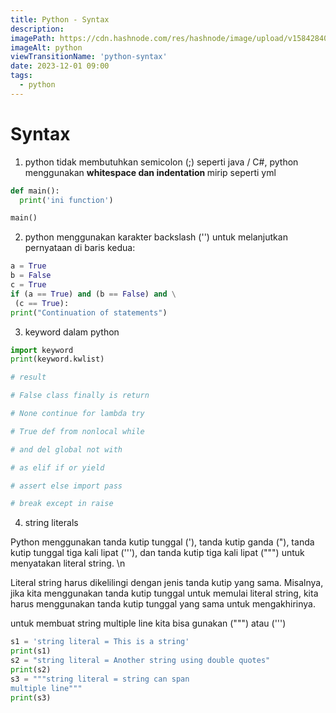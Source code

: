 ```yaml
---
title: Python - Syntax
description:
imagePath: https://cdn.hashnode.com/res/hashnode/image/upload/v1584284080124/WSg9hzPr-.jpeg
imageAlt: python
viewTransitionName: 'python-syntax'
date: 2023-12-01 09:00
tags:
  - python
---
```


# Syntax

1.  python tidak membutuhkan semicolon (;) seperti java / C#, python menggunakan <b>whitespace dan indentation </b> mirip seperti yml

```python title="contoh indentitation"
def main():
  print('ini function')

main()
```

2. python menggunakan karakter backslash ('\') untuk melanjutkan pernyataan di baris kedua:

```python title="contoh penggunaan backslash"
a = True
b = False
c = True
if (a == True) and (b == False) and \
 (c == True):
print("Continuation of statements")
```

3. keyword dalam python

```python title="list keyword"
import keyword
print(keyword.kwlist)

# result

# False class finally is return

# None continue for lambda try

# True def from nonlocal while

# and del global not with

# as elif if or yield

# assert else import pass

# break except in raise

```

4. string literals

Python menggunakan tanda kutip tunggal ('), tanda kutip ganda ("), tanda kutip tunggal tiga kali lipat ('''), dan tanda kutip tiga kali lipat (""") untuk menyatakan literal string. \n

Literal string harus dikelilingi dengan jenis tanda kutip yang sama. Misalnya, jika kita menggunakan tanda kutip tunggal untuk memulai literal string, kita harus menggunakan tanda kutip tunggal yang sama untuk mengakhirinya.

untuk membuat string multiple line kita bisa gunakan (""") atau (''')

```python title="string literal"
s1 = 'string literal = This is a string'
print(s1)
s2 = "string literal = Another string using double quotes"
print(s2)
s3 = """string literal = string can span
multiple line"""
print(s3)
```

